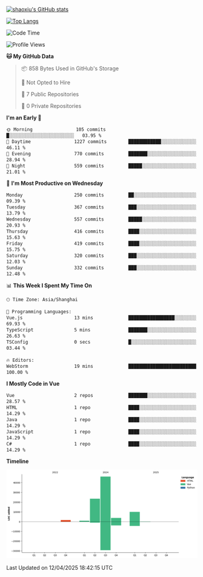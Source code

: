 [![shaoxiu's GitHub stats](https://github-readme-stats.vercel.app/api?username=shaoxiu&count_private=true&show_icons=true)](https://github.com/anuraghazra/github-readme-stats)

[![Top Langs](https://github-readme-stats.vercel.app/api/top-langs/?username=shaoxiu&layout=compact)](https://github.com/anuraghazra/github-readme-stats)


<!--START_SECTION:waka-->
![Code Time](http://img.shields.io/badge/Code%20Time-177%20hrs%2034%20mins-blue)

![Profile Views](http://img.shields.io/badge/Profile%20Views-0-blue)

**🐱 My GitHub Data** 

> 📦 858 Bytes Used in GitHub's Storage 
 > 
> 🚫 Not Opted to Hire
 > 
> 📜 7 Public Repositories 
 > 
> 🔑 0 Private Repositories 
 > 
**I'm an Early 🐤** 

```text
🌞 Morning                105 commits         █░░░░░░░░░░░░░░░░░░░░░░░░   03.95 % 
🌆 Daytime                1227 commits        ████████████░░░░░░░░░░░░░   46.11 % 
🌃 Evening                770 commits         ███████░░░░░░░░░░░░░░░░░░   28.94 % 
🌙 Night                  559 commits         █████░░░░░░░░░░░░░░░░░░░░   21.01 % 
```
📅 **I'm Most Productive on Wednesday** 

```text
Monday                   250 commits         ██░░░░░░░░░░░░░░░░░░░░░░░   09.39 % 
Tuesday                  367 commits         ███░░░░░░░░░░░░░░░░░░░░░░   13.79 % 
Wednesday                557 commits         █████░░░░░░░░░░░░░░░░░░░░   20.93 % 
Thursday                 416 commits         ████░░░░░░░░░░░░░░░░░░░░░   15.63 % 
Friday                   419 commits         ████░░░░░░░░░░░░░░░░░░░░░   15.75 % 
Saturday                 320 commits         ███░░░░░░░░░░░░░░░░░░░░░░   12.03 % 
Sunday                   332 commits         ███░░░░░░░░░░░░░░░░░░░░░░   12.48 % 
```


📊 **This Week I Spent My Time On** 

```text
🕑︎ Time Zone: Asia/Shanghai

💬 Programming Languages: 
Vue.js                   13 mins             █████████████████░░░░░░░░   69.93 % 
TypeScript               5 mins              ███████░░░░░░░░░░░░░░░░░░   26.63 % 
TSConfig                 0 secs              █░░░░░░░░░░░░░░░░░░░░░░░░   03.44 % 

🔥 Editors: 
WebStorm                 19 mins             █████████████████████████   100.00 % 
```

**I Mostly Code in Vue** 

```text
Vue                      2 repos             ███████░░░░░░░░░░░░░░░░░░   28.57 % 
HTML                     1 repo              ████░░░░░░░░░░░░░░░░░░░░░   14.29 % 
Java                     1 repo              ████░░░░░░░░░░░░░░░░░░░░░   14.29 % 
JavaScript               1 repo              ████░░░░░░░░░░░░░░░░░░░░░   14.29 % 
C#                       1 repo              ████░░░░░░░░░░░░░░░░░░░░░   14.29 % 
```



**Timeline**

![Lines of Code chart](https://raw.githubusercontent.com/shaoxiu/shaoxiu/main/assets/bar_graph.png)


 Last Updated on 12/04/2025 18:42:15 UTC
<!--END_SECTION:waka-->
